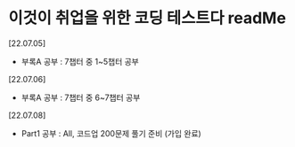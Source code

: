# 이것이 취업을 위한 코딩 테스트다 readMe

 [22.07.05]

  - 부록A 공부 : 7챕터 중 1~5챕터 공부

 [22.07.06]

  - 부록A 공부 : 7챕터 중 6~7챕터 공부
  
 [22.07.08]
 
  - Part1 공부 : All, 코드업 200문제 풀기 준비 (가입 완료)
